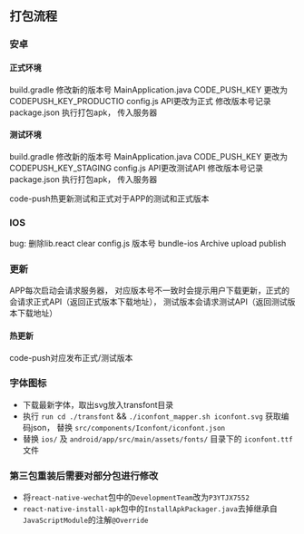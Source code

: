 ## 打包流程

### 安卓

#### 正式环境
build.gradle 修改新的版本号
MainApplication.java CODE_PUSH_KEY 更改为 CODEPUSH_KEY_PRODUCTIO
config.js API更改为正式
修改版本号记录 package.json
执行打包apk， 传入服务器

#### 测试环境
build.gradle 修改新的版本号
MainApplication.java CODE_PUSH_KEY 更改为 CODEPUSH_KEY_STAGING
config.js API更改测试API
修改版本号记录 package.json
执行打包apk， 传入服务器


code-push热更新测试和正式对于APP的测试和正式版本

### IOS
bug: 删除lib.react
clear
config.js
版本号
bundle-ios
Archive
upload
publish

### 更新

APP每次启动会请求服务器， 对应版本号不一致时会提示用户下载更新，正式的会请求正式API（返回正式版本下载地址）， 测试版本会请求测试API（返回测试版本下载地址）

#### 热更新

code-push对应发布正式/测试版本

### 字体图标

- 下载最新字体，取出svg放入transfont目录
- 执行 `run cd ./transfont` && `./iconfont_mapper.sh iconfont.svg` 获取编码json， 替换 `src/components/Iconfont/iconfont.json`
- 替换 `ios/` 及 `android/app/src/main/assets/fonts/` 目录下的 `iconfont.ttf`文件


### 第三包重装后需要对部分包进行修改
- 将`react-native-wechat`包中的`DevelopmentTeam`改为`P3YTJX7552`
- `react-native-install-apk`包中的`InstallApkPackager.java`去掉继承自`JavaScriptModule`的注解`@Override`